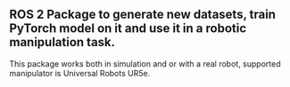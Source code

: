 ## ROS 2 Package to generate new datasets, train PyTorch model on it and use it in a robotic manipulation task.

This package works both in simulation and or with a real robot, supported manipulator is Universal Robots UR5e.

